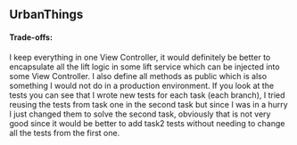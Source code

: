 ## UrbanThings

#### Trade-offs: 
I keep everything in one View Controller, it would definitely be better to encapsulate
all the lift logic in some lift service which can be injected into some View Controller.
I also define all methods as public which is also something I would not do in a 
production environment. If you look at the tests you can see that I wrote new 
tests for each task (each branch), I tried reusing the tests from task one in the second 
task but since I was in a hurry I just changed them to solve the second task, obviously
that is not very good since it would be better to add task2 tests without needing to 
change all the tests from the first one.

